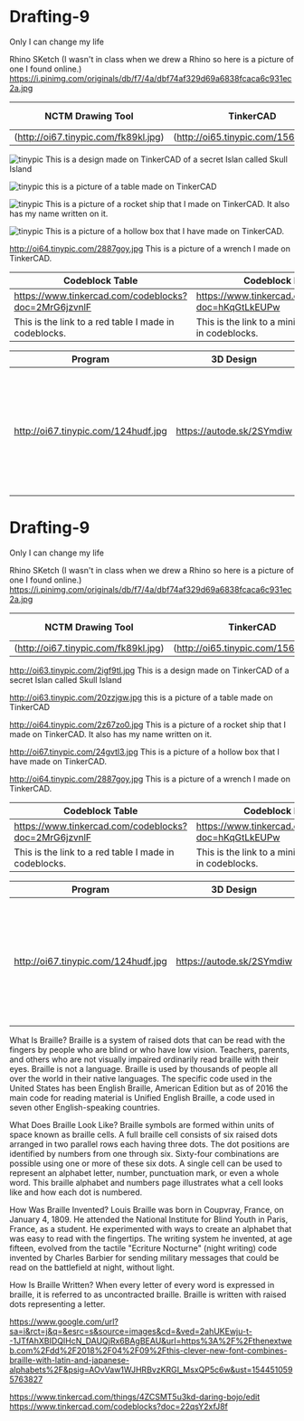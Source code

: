 # Drafting-9
Only I can change my life

Rhino SKetch (I wasn't in class when we drew a Rhino so here is a picture of one I found online.)
https://i.pinimg.com/originals/db/f7/4a/dbf74af329d69a6838fcaca6c931ec2a.jpg


| NCTM Drawing Tool  | TinkerCAD | TinkerCAD Codeblocks |
| ------------- | ------------- | ---------------------
| (http://oi67.tinypic.com/fk89kl.jpg) | (http://oi65.tinypic.com/156s1lz.jpg) |  |


![tinypic](http://oi63.tinypic.com/2igf9tl.jpg)
This is a design made on TinkerCAD of a secret Islan called Skull Island




![tinypic](http://oi63.tinypic.com/20zzjgw.jpg)
this is a picture of a table made on TinkerCAD




![tinypic](http://oi64.tinypic.com/2z67zo0.jpg)
This is a picture of a rocket ship that I made on TinkerCAD. It also has my name written on it.




![tinypic](http://oi67.tinypic.com/24gvtl3.jpg)
This is a picture of a hollow box that I have made on TinkerCAD.




http://oi64.tinypic.com/2887goy.jpg
This is a picture of a wrench I made on TinkerCAD.


| Codeblock Table | Codeblock House |
| ------------- | ------------- | 
| https://www.tinkercad.com/codeblocks?doc=2MrG6jzvnlF | https://www.tinkercad.com/codeblocks?doc=hKqGtLkEUPw |
| This is the link to a red table I made in codeblocks.| This is the link to a mini housem I made in codeblocks. |



| Program | 3D Design | Description |
| ------------- | ------------- | ---------------------
| http://oi67.tinypic.com/124hudf.jpg |  https://autode.sk/2SYmdiw | This is a picture of a cup. If you press the link it will redirect you to Auto Desk Viewer. I made it on TinkerCAD. |




# Drafting-9
Only I can change my life

Rhino SKetch (I wasn't in class when we drew a Rhino so here is a picture of one I found online.)
https://i.pinimg.com/originals/db/f7/4a/dbf74af329d69a6838fcaca6c931ec2a.jpg


| NCTM Drawing Tool  | TinkerCAD | TinkerCAD Codeblocks |
| ------------- | ------------- | ---------------------
| (http://oi67.tinypic.com/fk89kl.jpg) | (http://oi65.tinypic.com/156s1lz.jpg) |  |


http://oi63.tinypic.com/2igf9tl.jpg
This is a design made on TinkerCAD of a secret Islan called Skull Island




http://oi63.tinypic.com/20zzjgw.jpg
this is a picture of a table made on TinkerCAD




http://oi64.tinypic.com/2z67zo0.jpg
This is a picture of a rocket ship that I made on TinkerCAD. It also has my name written on it.




http://oi67.tinypic.com/24gvtl3.jpg
This is a picture of a hollow box that I have made on TinkerCAD.




http://oi64.tinypic.com/2887goy.jpg
This is a picture of a wrench I made on TinkerCAD.


| Codeblock Table | Codeblock House |
| ------------- | ------------- | 
| https://www.tinkercad.com/codeblocks?doc=2MrG6jzvnlF | https://www.tinkercad.com/codeblocks?doc=hKqGtLkEUPw |
| This is the link to a red table I made in codeblocks.| This is the link to a mini housem I made in codeblocks. |



| Program | 3D Design | Description |
| ------------- | ------------- | ---------------------
| http://oi67.tinypic.com/124hudf.jpg |  https://autode.sk/2SYmdiw | This is a picture of a cup. If you press the link it will redirect you to Auto Desk Viewer. I made it on TinkerCAD. |



What Is Braille?
Braille is a system of raised dots that can be read with the fingers by people who are blind or who have low vision. Teachers, parents, and others who are not visually impaired ordinarily read braille with their eyes. Braille is not a language. Braille is used by thousands of people all over the world in their native languages.
The specific code used in the United States has been English Braille, American Edition but as of 2016 the main code for reading material is Unified English Braille, a code used in seven other English-speaking countries.




What Does Braille Look Like?
Braille symbols are formed within units of space known as braille cells. A full braille cell consists of six raised dots arranged in two parallel rows each having three dots. The dot positions are identified by numbers from one through six. Sixty-four combinations are possible using one or more of these six dots. A single cell can be used to represent an alphabet letter, number, punctuation mark, or even a whole word. This braille alphabet and numbers page illustrates what a cell looks like and how each dot is numbered.





How Was Braille Invented?
Louis Braille was born in Coupvray, France, on January 4, 1809. He attended the National Institute for Blind Youth in Paris, France, as a student. He experimented with ways to create an alphabet that was easy to read with the fingertips. The writing system he invented, at age fifteen, evolved from the tactile "Ecriture Nocturne" (night writing) code invented by Charles Barbier for sending military messages that could be read on the battlefield at night, without light. 





How Is Braille Written?
When every letter of every word is expressed in braille, it is referred to as uncontracted braille. Braille is written with raised dots representing a letter.


https://www.google.com/url?sa=i&rct=j&q=&esrc=s&source=images&cd=&ved=2ahUKEwju-t--1JTfAhXBIDQIHcN_DAUQjRx6BAgBEAU&url=https%3A%2F%2Fthenextweb.com%2Fdd%2F2018%2F04%2F09%2Fthis-clever-new-font-combines-braille-with-latin-and-japanese-alphabets%2F&psig=AOvVaw1WJHRBvzKRGI_MsxQP5c6w&ust=1544510595763827


https://www.tinkercad.com/things/4ZCSMT5u3kd-daring-bojo/edit
https://www.tinkercad.com/codeblocks?doc=22qsY2xfJ8f

